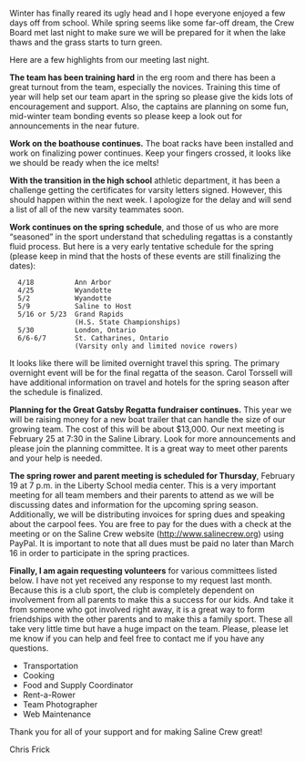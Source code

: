 Winter has finally reared its ugly head and I hope everyone enjoyed a few days off from school.  While spring seems like some far-off dream, the Crew Board met last night to make sure we will be prepared for it when the lake thaws and the grass starts to turn green.

Here are a few highlights from our meeting last night.

**The team has been training hard** in the erg room and there has been a great turnout from the team, especially the novices.  Training this time of year will help set our team apart in the spring so please give the kids lots of encouragement and support.  Also, the captains are planning on some fun, mid-winter team bonding events so please keep a look out for announcements in the near future.

**Work on the boathouse continues.**  The boat racks have been installed and work on finalizing power continues.  Keep your fingers crossed, it looks like we should be ready when the ice melts!

**With the transition in the high school** athletic department, it has been a challenge getting the certificates for varsity letters signed.  However, this should happen within the next week.  I apologize for the delay and will send a list of all of the new varsity teammates soon.

**Work continues on the spring schedule**, and those of us who are more “seasoned” in the sport understand that scheduling regattas is a constantly fluid process.  But here is a very early tentative schedule for the spring (please keep in mind that the hosts of these events are still finalizing the dates):

      4/18          Ann Arbor
      4/25          Wyandotte
      5/2           Wyandotte
      5/9           Saline to Host
      5/16 or 5/23  Grand Rapids 
                    (H.S. State Championships)
      5/30          London, Ontario
      6/6-6/7       St. Catharines, Ontario 
                    (Varsity only and limited novice rowers)

It looks like there will be limited overnight travel this spring.  The primary overnight event will be for the final regatta of the season.  Carol Torssell will have additional information on travel and hotels for the spring season after the schedule is finalized.

**Planning for the Great Gatsby Regatta fundraiser continues.**  This year we will be raising money for a new boat trailer that can handle the size of our growing team.  The cost of this will be about $13,000.  Our next meeting is February 25 at 7:30 in the Saline Library.  Look for more announcements and please join the planning committee.  It is a great way to meet other parents and your help is needed.

**The spring rower and parent meeting is scheduled for Thursday**, February 19 at 7 p.m. in the Liberty School media center.  This is a very important meeting for all team members and their parents to attend as we will be discussing dates and information for the upcoming spring season.  Additionally, we will be distributing invoices for spring dues and speaking about the carpool fees.  You are free to pay for the dues with a check at the meeting or on the Saline Crew website (<http://www.salinecrew.org>) using PayPal.  It is important to note that all dues must be paid no later than March 16 in order to participate in the spring practices.

**Finally, I am again requesting volunteers** for various committees listed below.  I have not yet received any response to my request last month.  Because this is a club sport, the club is completely dependent on involvement from all parents to make this a success for our kids.  And take it from someone who got involved right away, it is a great way to form friendships with the other parents and to make this a family sport.  These all take very little time but have a huge impact on the team.  Please, please let me know if you can help and feel free to contact me if you have any questions.

  - Transportation
  - Cooking
  - Food and Supply Coordinator
  - Rent-a-Rower
  - Team Photographer
  - Web Maintenance

Thank you for all of your support and for making Saline Crew great!

Chris Frick